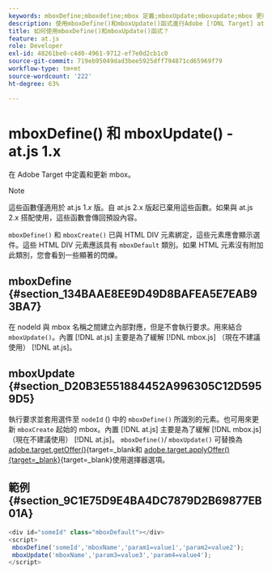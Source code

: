 ```yaml
---
keywords: mboxDefine;mboxdefine;mbox 定義;mboxUpdate;mboxupdate;mbox 更新;at.js;函數;函數
description: 使用mboxDefine()和mboxUpdate()函式進行Adobe [!DNL Target] at.js JavaScript庫以定義或更新mbox。 (at.js 1.x)
title: 如何使用mboxDefine()和mboxUpdate()函式？
feature: at.js
role: Developer
exl-id: 48261be0-c4d0-4961-9712-ef7e0d2cb1c0
source-git-commit: 719eb95049dad3bee5925dff794871cd65969f79
workflow-type: tm+mt
source-wordcount: '222'
ht-degree: 63%

---
```


# mboxDefine() 和 mboxUpdate() - at.js 1.x

在 Adobe Target 中定義和更新 mbox。

>[!NOTE]
>
>這些函數僅適用於 at.js 1.*x* 版。自 at.js 2.x 版起已棄用這些函數。如果與 at.js 2.x 搭配使用，這些函數會傳回預設內容。

`mboxDefine()` 和 `mboxCreate()` 已與 HTML DIV 元素綁定，這些元素應會顯示選件。這些 HTML DIV 元素應該具有 `mboxDefault` 類別。如果 HTML 元素沒有附加此類別，您會看到一些顯著的閃爍。

## mboxDefine {#section_134BAAE8EE9D49D8BAFEA5E7EAB93BA7}

在 nodeId 與 mbox 名稱之間建立內部對應，但是不會執行要求。用來結合 `mboxUpdate()`。內置 [!DNL at.js] 主要是為了緩解 [!DNL mbox.js] （現在不建議使用） [!DNL at.js]。

## mboxUpdate {#section_D20B3E551884452A996305C12D5959D5}

執行要求並套用選件至 `nodeId` () 中的 `mboxDefine()` 所識別的元素。也可用來更新 `mboxCreate` 起始的 mbox。內置 [!DNL at.js] 主要是為了緩解 [!DNL mbox.js] （現在不建議使用） [!DNL at.js]。 `mboxDefine()`/ `mboxUpdate()` 可替換為 [adobe.target.getOffer()](https://developer.adobe.com/target/implement/client-side/atjs/atjs-functions/adobe-target-getoffer/){target=_blank和 [adobe.target.applyOffer(){target=_blank}](https://developer.adobe.com/target/implement/client-side/atjs/atjs-functions/adobe-target-applyoffer/){target=_blank}使用選擇器選項。

## 範例 {#section_9C1E75D9E4BA4DC7879D2B69877EB01A}

```javascript
<div id="someId" class="mboxDefault"></div> 
<script> 
 mboxDefine('someId','mboxName','param1=value1','param2=value2'); 
 mboxUpdate('mboxName','param3=value3','param4=value4'); 
</script>
```

